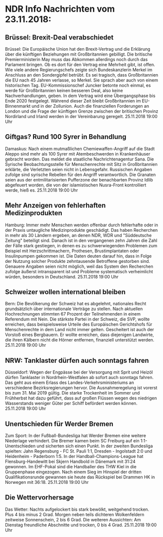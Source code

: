 # NDR Info Nachrichten vom 23.11.2018:


## Brüssel: Brexit-Deal verabschiedet
Brüssel: Die Europäische Union hat den Brexit-Vertrag und die Erklärung über die künftigen Beziehungen mit Großbritannien gebilligt. Die britische Premierministerin May muss das Abkommen allerdings noch durch das Parlament bringen. Ob es dort für den Vertrag eine Mehrheit gibt, ist offen. Wie viele andere Regierungschefs zeigte sich Bundeskanzlerin Merkel im Anschluss an den Sondergipfel betrübt. Es sei tragisch, dass Großbritannien die EU nach 45 Jahren verlasse, so Merkel. Sie sprach aber auch von einem historischen Tag. EU-Kommissionschef Juncker betonte noch einmal, es werde für Großbritannien keinen besseren Deal, also keine Nachverhandlungen, geben. In dem Vertrag wird eine Übergangsphase bis Ende 2020 festgelegt. Während dieser Zeit bleibt Großbritannien im EU-Binnenmarkt und in der Zollunion. Auch die finanziellen Forderungen an London und die Frage der künftigen Grenze zwischen der britischen Provinz Nordirland und Irland werden in der Vereinbarung geregelt. 25.11.2018 19:00 Uhr 

## Giftgas? Rund 100 Syrer in Behandlung
Damaskus: Nach einem mutmaßlichen Chemiewaffen-Angriff auf die Stadt Aleppo sind mehr als 100 Syrer mit Atembeschwerden in Krankenhäuser gebracht worden. Das meldet die staatliche Nachrichtenagentur Sana. Die Syrische Beobachtungsstelle für Menschenrechte mit Sitz in Großbritannien erklärte, die Verletzten seien nicht in Lebensgefahr. Russischen Angaben zufolge sind syrische Rebellen für den Angriff verantwortlich. Die Granaten seien aus der entmilitarisierten Pufferzone der benachbarten Provinz Idlib abgefeuert worden, die von der islamistischen Nusra-Front kontrolliert werde, hieß es. 25.11.2018 19:00 Uhr 

## Mehr Anzeigen von fehlerhaften Medizinprodukten
Hamburg: Immer mehr Menschen werden offenbar durch fehlerhafte oder in der Praxis untaugliche Medizinprodukte geschädigt. Das haben Recherchen in mehr als 30 Ländern ergeben, an denen NDR, WDR und "Süddeutsche Zeitung" beteiligt sind. Danach ist in den vergangenen zehn Jahren die Zahl der Fälle stark gestiegen, in denen es zu schwerwiegenden Problemen zum Beispiel mit Herzschrittmachern, Prothesen, Brustimplantaten oder Insulinpumpen gekommen ist. Die Daten deuten darauf hin, dass in Folge der Nutzung solcher Produkte zehntausende Betroffene gestorben sind. Genauere Angaben seien nicht möglich, weil das System den Recherchen zufolge äußerst intransparent ist und Probleme systematisch verheimlicht würden, besonders in Deutschland. 25.11.2018 19:00 Uhr 

## Schweizer wollen international bleiben
Bern:	Die Bevölkerung der Schweiz hat es abgelehnt, nationales Recht grundsätzlich über internationale Verträge zu stellen. Nach aktuellen Hochrechnungen stimmten 67 Prozent der Teilnehmenden in einem Referendum mit Nein. Die stärkste Partei in der Schweiz, die SVP, wollte erreichen, dass beispielsweise Urteile des Europäischen Gerichtshofs für Menschenrechte in dem Land nicht immer gelten. Gescheitert ist auch der Vorstoß eines Bergbauern. Er wollte erreichen, dass diejenigen Landwirte, die ihren Kälbern nicht die Hörner entfernen, finanziell unterstützt werden. 25.11.2018 19:00 Uhr 

## NRW: Tanklaster dürfen auch sonntags fahren
Düsseldorf: Wegen der Engpässe bei der Versorgung mit Sprit und Heizöl dürfen Tanklaster in Nordrhein-Westfalen ab sofort auch sonntags fahren. Das geht aus einem Erlass des Landes-Verkehrsministeriums an verschiedene Bezirksregierungen hervor. Die Ausnahmeregelung ist vorerst bis zum 31. Mai 2019 gültig. Die starke Trockenheit im Sommer und Frühherbst hat dazu geführt, dass auf großen Flüssen wegen des niedrigen Wasserstands weniger Güter per Schiff befördert werden können. 25.11.2018 19:00 Uhr 

## Unentschieden für Werder Bremen
Zum Sport: In der Fußball-Bundesliga hat Werder Bremen eine weitere Niederlage verhindert. Die Bremer kamen beim SC Freiburg auf ein 1:1-Unentschieden und sicherten sich einen Punkt. In der zweiten Bundesliga spielten:
Jahn Regensburg - FC St. Pauli 1:1,
Dresden - Ingolstadt 2:0
und Heidenheim -  Paderborn 1:5. In der Handball-Champions-League hat Flensburg-Handewitt bei Skjern Handbold in Dänemark mit 31:24 gewonnen. Im EHF-Pokal sind die Handballer des THW Kiel in die Gruppenphase eingezogen. Nach einem Sieg im Hinspiel der dritten Qualifikationsrunde gewannen sie heute das Rückspiel bei Drammen HK in Norwegen mit 36:18. 25.11.2018 19:00 Uhr 

## Die Wettervorhersage
Das Wetter:
Nachts aufgelockert bis stark bewölkt, weitgehend trocken. Plus 4 bis minus 2 Grad. Morgen neben teils dichteren Wolkenfeldern zeitweise Sonnenschein, 2 bis 6 Grad. Die weiteren Aussichten: Am Dienstag freundliche Abschnitte und trocken, 0 bis 4 Grad. 25.11.2018 19:00 Uhr 
